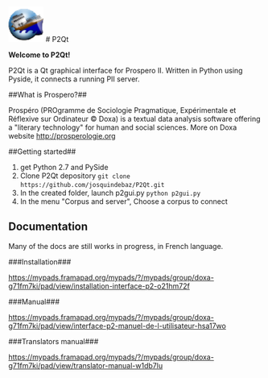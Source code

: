<img src="https://github.com/josquindebaz/P2Qt/blob/master/images/Prospero-II.png" alt="Prospero II logo" height="70" >
# P2Qt

**Welcome to P2Qt!**

P2Qt is a Qt graphical interface for Prospero II.
Written in Python using Pyside, it connects a running PII server.

##What is Prospero?##

Prospéro (PROgramme de Sociologie Pragmatique, Expérimentale et Réflexive sur
Ordinateur © Doxa) is a textual data analysis software offering a "literary
technology" for human and social sciences. More on Doxa website http://prosperologie.org

##Getting started##

1. get Python 2.7 and PySide
2. Clone P2Qt depository `git clone https://github.com/josquindebaz/P2Qt.git`
3. In the created folder, launch p2gui.py `python p2gui.py`
4. In the menu "Corpus and server", Choose a corpus to connect

## Documentation

Many of the docs are still works in progress, in French language.

###Installation###

https://mypads.framapad.org/mypads/?/mypads/group/doxa-g71fm7ki/pad/view/installation-interface-p2-o21hm72f

###Manual###

https://mypads.framapad.org/mypads/?/mypads/group/doxa-g71fm7ki/pad/view/interface-p2-manuel-de-l-utilisateur-hsa17wo

###Translators manual###

https://mypads.framapad.org/mypads/?/mypads/group/doxa-g71fm7ki/pad/view/translator-manual-w1db7lu


